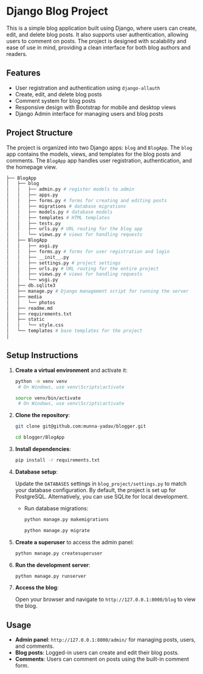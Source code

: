 

# Django Blog Project

This is a simple blog application built using Django, where users can create, edit, and delete blog posts. It also supports user authentication, allowing users to comment on posts. The project is designed with scalability and ease of use in mind, providing a clean interface for both blog authors and readers.

## Features

- User registration and authentication using `django-allauth`
- Create, edit, and delete blog posts
- Comment system for blog posts
- Responsive design with Bootstrap for mobile and desktop views
- Django Admin interface for managing users and blog posts

## Project Structure

The project is organized into two Django apps: `blog` and `BlogApp`. The `blog` app contains the models, views, and templates for the blog posts and comments. The `BlogApp` app handles user registration, authentication, and the homepage view.
```bash
├── BlogApp
│   ├── blog
│   │   ├── admin.py # register models to admin
│   │   ├── apps.py 
│   │   ├── forms.py # forms for creating and editing posts
│   │   ├── migrations # database migrations
│   │   ├── models.py # database models
│   │   ├── templates # HTML templates
│   │   ├── tests.py 
│   │   ├── urls.py # URL routing for the blog app
│   │   └── views.py # views for handling requests
│   ├── BlogApp
│   │   ├── asgi.py
│   │   ├── forms.py # forms for user registration and login
│   │   ├── __init__.py
│   │   ├── settings.py # project settings
│   │   ├── urls.py # URL routing for the entire project
│   │   ├── views.py # views for handling requests
│   │   └── wsgi.py
│   ├── db.sqlite3
│   ├── manage.py # Django management script for running the server
│   ├── media
│   │   └── photos
│   ├── readme.md
│   ├── requirements.txt
│   ├── static
│   │   └── style.css
│   └── templates # base templates for the project
│       
```

## Setup Instructions

1. **Create a virtual environment** and activate it:

   ```bash
   python -m venv venv
    # On Windows, use venv\Scripts\activate
   ```
   ```bash
   source venv/bin/activate
    # On Windows, use venv\Scripts\activate
2. **Clone the repository**:
   
   ```bash
   git clone git@github.com:munna-yadav/blogger.git
   ```
   ```bash
   cd blogger/BlogApp
   ```

3. **Install dependencies**:

   ```bash
   pip install -r requirements.txt
   ```

4. **Database setup**:

   Update the `DATABASES` settings in `blog_project/settings.py` to match your database configuration. By default, the project is set up for PostgreSQL. Alternatively, you can use SQLite for local development.

   - Run database migrations:

     ```bash
     python manage.py makemigrations
     ```
     ```bash
     python manage.py migrate
     ```

5. **Create a superuser** to access the admin panel:

   ```bash
   python manage.py createsuperuser
   ```

6. **Run the development server**:

   ```bash
   python manage.py runserver
   ```

7. **Access the blog**:

   Open your browser and navigate to `http://127.0.0.1:8000/blog` to view the blog.

## Usage

- **Admin panel**: `http://127.0.0.1:8000/admin/` for managing posts, users, and comments.
- **Blog posts**: Logged-in users can create and edit their blog posts.
- **Comments**: Users can comment on posts using the built-in comment form.


